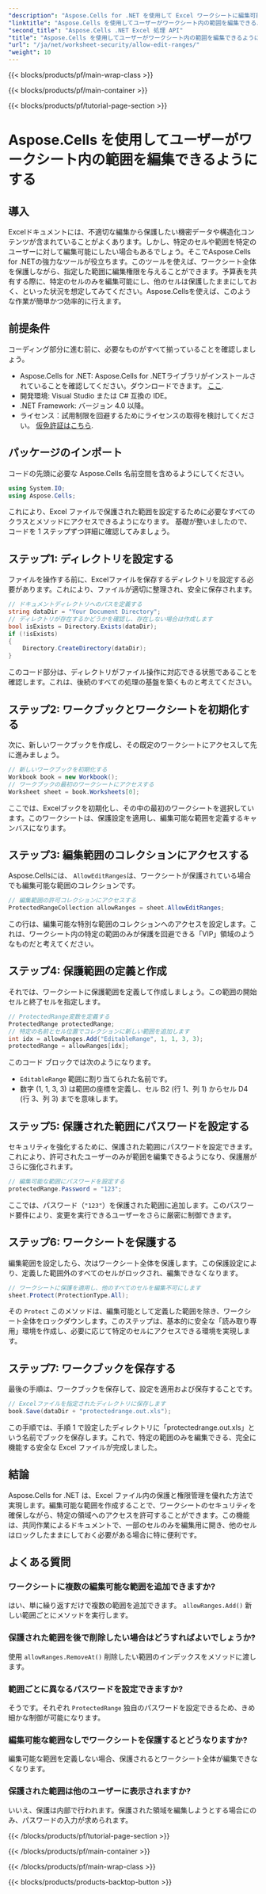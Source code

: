 ```yaml
---
"description": "Aspose.Cells for .NET を使用して Excel ワークシートに編集可能な範囲を作成し、特定のセルを編集可能にしながら、残りのセルをワークシート保護で保護する方法を学習します。"
"linktitle": "Aspose.Cells を使用してユーザーがワークシート内の範囲を編集できるようにする"
"second_title": "Aspose.Cells .NET Excel 処理 API"
"title": "Aspose.Cells を使用してユーザーがワークシート内の範囲を編集できるようにする"
"url": "/ja/net/worksheet-security/allow-edit-ranges/"
"weight": 10
---
```


{{< blocks/products/pf/main-wrap-class >}}

{{< blocks/products/pf/main-container >}}

{{< blocks/products/pf/tutorial-page-section >}}

# Aspose.Cells を使用してユーザーがワークシート内の範囲を編集できるようにする

## 導入
Excelドキュメントには、不適切な編集から保護したい機密データや構造化コンテンツが含まれていることがよくあります。しかし、特定のセルや範囲を特定のユーザーに対して編集可能にしたい場合もあるでしょう。そこでAspose.Cells for .NETの強力なツールが役立ちます。このツールを使えば、ワークシート全体を保護しながら、指定した範囲に編集権限を与えることができます。予算表を共有する際に、特定のセルのみを編集可能にし、他のセルは保護したままにしておく、といった状況を想定してみてください。Aspose.Cellsを使えば、このような作業が簡単かつ効率的に行えます。
## 前提条件
コーディング部分に進む前に、必要なものがすべて揃っていることを確認しましょう。
- Aspose.Cells for .NET: Aspose.Cells for .NETライブラリがインストールされていることを確認してください。ダウンロードできます。 [ここ](https://releases。aspose.com/cells/net/).
- 開発環境: Visual Studio または C# 互換の IDE。
- .NET Framework: バージョン 4.0 以降。
- ライセンス：試用制限を回避するためにライセンスの取得を検討してください。 [仮免許証はこちら](https://purchase。aspose.com/temporary-license/).
## パッケージのインポート
コードの先頭に必要な Aspose.Cells 名前空間を含めるようにしてください。
```csharp
using System.IO;
using Aspose.Cells;
```
これにより、Excel ファイルで保護された範囲を設定するために必要なすべてのクラスとメソッドにアクセスできるようになります。
基礎が整いましたので、コードを 1 ステップずつ詳細に確認してみましょう。
## ステップ1: ディレクトリを設定する
ファイルを操作する前に、Excelファイルを保存するディレクトリを設定する必要があります。これにより、ファイルが適切に整理され、安全に保存されます。
```csharp
// ドキュメントディレクトリへのパスを定義する
string dataDir = "Your Document Directory";
// ディレクトリが存在するかどうかを確認し、存在しない場合は作成します
bool isExists = Directory.Exists(dataDir);
if (!isExists)
{
    Directory.CreateDirectory(dataDir);
}
```
このコード部分は、ディレクトリがファイル操作に対応できる状態であることを確認します。これは、後続のすべての処理の基盤を築くものと考えてください。
## ステップ2: ワークブックとワークシートを初期化する
次に、新しいワークブックを作成し、その既定のワークシートにアクセスして先に進みましょう。
```csharp
// 新しいワークブックを初期化する
Workbook book = new Workbook();
// ワークブックの最初のワークシートにアクセスする
Worksheet sheet = book.Worksheets[0];
```
ここでは、Excelブックを初期化し、その中の最初のワークシートを選択しています。このワークシートは、保護設定を適用し、編集可能な範囲を定義するキャンバスになります。
## ステップ3: 編集範囲のコレクションにアクセスする
Aspose.Cellsには、 `AllowEditRanges`は、ワークシートが保護されている場合でも編集可能な範囲のコレクションです。
```csharp
// 編集範囲の許可コレクションにアクセスする
ProtectedRangeCollection allowRanges = sheet.AllowEditRanges;
```
この行は、編集可能な特別な範囲のコレクションへのアクセスを設定します。これは、ワークシート内の特定の範囲のみが保護を回避できる「VIP」領域のようなものだと考えてください。
## ステップ4: 保護範囲の定義と作成
それでは、ワークシートに保護範囲を定義して作成しましょう。この範囲の開始セルと終了セルを指定します。
```csharp
// ProtectedRange変数を定義する
ProtectedRange protectedRange;
// 特定の名前とセル位置でコレクションに新しい範囲を追加します
int idx = allowRanges.Add("EditableRange", 1, 1, 3, 3);
protectedRange = allowRanges[idx];
```
このコード ブロックでは次のようになります。
- `EditableRange` 範囲に割り当てられた名前です。
- 数字 (1, 1, 3, 3) は範囲の座標を定義し、セル B2 (行 1、列 1) からセル D4 (行 3、列 3) までを意味します。
## ステップ5: 保護された範囲にパスワードを設定する
セキュリティを強化するために、保護された範囲にパスワードを設定できます。これにより、許可されたユーザーのみが範囲を編集できるようになり、保護層がさらに強化されます。
```csharp
// 編集可能な範囲にパスワードを設定する
protectedRange.Password = "123";
```
ここでは、パスワード（`"123"`）を保護された範囲に追加します。このパスワード要件により、変更を実行できるユーザーをさらに厳密に制御できます。
## ステップ6: ワークシートを保護する
編集範囲を設定したら、次はワークシート全体を保護します。この保護設定により、定義した範囲外のすべてのセルがロックされ、編集できなくなります。
```csharp
// ワークシートに保護を適用し、他のすべてのセルを編集不可にします
sheet.Protect(ProtectionType.All);
```
その `Protect` このメソッドは、編集可能として定義した範囲を除き、ワークシート全体をロックダウンします。このステップは、基本的に安全な「読み取り専用」環境を作成し、必要に応じて特定のセルにアクセスできる環境を実現します。
## ステップ7: ワークブックを保存する
最後の手順は、ワークブックを保存して、設定を適用および保存することです。
```csharp
// Excelファイルを指定されたディレクトリに保存します
book.Save(dataDir + "protectedrange.out.xls");
```
この手順では、手順 1 で設定したディレクトリに「protectedrange.out.xls」という名前でブックを保存します。これで、特定の範囲のみを編集できる、完全に機能する安全な Excel ファイルが完成しました。
## 結論
Aspose.Cells for .NET は、Excel ファイル内の保護と権限管理を優れた方法で実現します。編集可能な範囲を作成することで、ワークシートのセキュリティを確保しながら、特定の領域へのアクセスを許可することができます。この機能は、共同作業によるドキュメントで、一部のセルのみを編集用に開き、他のセルはロックしたままにしておく必要がある場合に特に便利です。
## よくある質問
### ワークシートに複数の編集可能な範囲を追加できますか?
はい、単に繰り返すだけで複数の範囲を追加できます。 `allowRanges.Add()` 新しい範囲ごとにメソッドを実行します。
### 保護された範囲を後で削除したい場合はどうすればよいでしょうか?
使用 `allowRanges.RemoveAt()` 削除したい範囲のインデックスをメソッドに渡します。
### 範囲ごとに異なるパスワードを設定できますか?
そうです。それぞれ `ProtectedRange` 独自のパスワードを設定できるため、きめ細かな制御が可能になります。
### 編集可能な範囲なしでワークシートを保護するとどうなりますか?
編集可能な範囲を定義しない場合、保護されるとワークシート全体が編集できなくなります。
### 保護された範囲は他のユーザーに表示されますか?
いいえ、保護は内部で行われます。保護された領域を編集しようとする場合にのみ、パスワードの入力が求められます。

{{< /blocks/products/pf/tutorial-page-section >}}

{{< /blocks/products/pf/main-container >}}

{{< /blocks/products/pf/main-wrap-class >}}

{{< blocks/products/products-backtop-button >}}